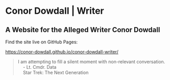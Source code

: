 # Conor Dowdall | Writer

## A Website for the Alleged Writer Conor Dowdall

Find the site live on GitHub Pages:

<https://conor-dowdall.github.io/conor-dowdall-writer/>

> I am attempting to fill a silent moment with non-relevant conversation.  
> &nbsp;&nbsp;&nbsp;&nbsp;- Lt. Cmdr. Data  
> &nbsp;&nbsp;&nbsp;&nbsp;Star Trek: The Next Generation
